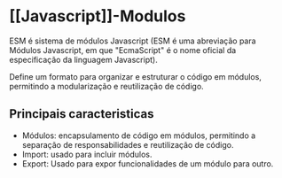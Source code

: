 # [[Javascript]]-Modulos

ESM é sistema de módulos Javascript (ESM é uma abreviação para Módulos Javascript, em que "EcmaScript" é o nome oficial da especificação da linguagem Javascript).

Define um formato para organizar e estruturar o código em módulos, permitindo a modularização e reutilização de código.

## Principais caracteristicas

- Módulos: encapsulamento de código em módulos, permitindo a separação de responsabilidades e reutilização de código.
- Import: usado para incluir módulos.
- Export: Usado para expor funcionalidades de um módulo para outro.